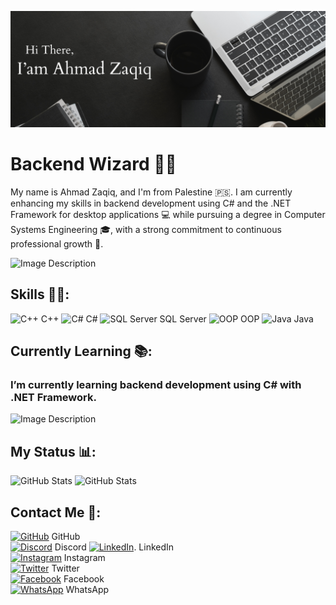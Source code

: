 ![Image Description](https://github.com/AhmadZaqiq/AhmadZaqiq/blob/main/Greeting.png?raw=true)

# Backend Wizard 🧙‍♂️

My name is Ahmad Zaqiq, and I'm from Palestine 🇵🇸. I am currently enhancing my skills in backend development using C# and the .NET Framework for desktop applications 💻 while pursuing a degree in Computer Systems Engineering 🎓, with a strong commitment to continuous professional growth 🌱.

![Image Description](https://user-images.githubusercontent.com/74038190/212750155-3ceddfbd-19d3-40a3-87af-8d329c8323c4.gif)

## Skills 🏋️‍♂️:
  ![C++](https://img.icons8.com/color/48/000000/c-plus-plus-logo.png) C++
  ![C#](https://img.icons8.com/color/48/000000/c-sharp-logo.png) C#
  ![SQL Server](https://img.icons8.com/color/48/000000/microsoft-sql-server.png) SQL Server
  ![OOP](https://img.icons8.com/color/48/000000/flow-chart.png) OOP
  ![Java](https://img.icons8.com/color/48/000000/java-coffee-cup-logo.png) Java



## Currently Learning 📚:
### I’m currently learning backend development using C# with .NET Framework.

![Image Description](https://user-images.githubusercontent.com/74038190/212284158-e840e285-664b-44d7-b79b-e264b5e54825.gif)

## My Status 📊:
![GitHub Stats](https://github-readme-stats.vercel.app/api/top-langs?username=AhmadZaqiq&show_icons=true&locale=en&layout=compact&theme=onedark)     ![GitHub Stats](https://github-readme-stats.vercel.app/api?username=AhmadZaqiq&show_icons=true&theme=onedark)

## Contact Me 📱:
[![GitHub](https://img.icons8.com/color/48/000000/github.png)](https://github.com/AhmadZaqiq) GitHub  
[![Discord](https://img.icons8.com/color/48/000000/discord-logo.png)](https://discord.com/users/ahmadjr) Discord
[![LinkedIn](https://img.icons8.com/color/48/000000/linkedin.png)](https://www.linkedin.com/in/ahmad-zaqiq-23b2a5225/). LinkedIn  
[![Instagram](https://img.icons8.com/color/48/000000/instagram-new.png)](https://www.instagram.com/4.ahmad_awad.4/) Instagram  
[![Twitter](https://img.icons8.com/ios/48/000000/x.png)](https://twitter.com/XAhmadJRX) Twitter  
[![Facebook](https://img.icons8.com/color/48/000000/facebook.png)](https://www.facebook.com/ahmad0599132052) Facebook  
[![WhatsApp](https://img.icons8.com/color/48/000000/whatsapp.png)](https://wa.me/972594484756) WhatsApp
